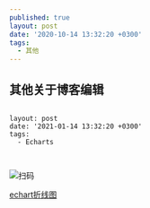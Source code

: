 ```yaml
---
published: true
layout: post
date: '2020-10-14 13:32:20 +0300'
tags:
  - 其他
---
```

## 其他关于博客编辑


```

layout: post
date: '2021-01-14 13:32:20 +0300'
tags:
  - Echarts
  
  
```
    
    
![扫码]({{site.baseurl}}/assets/img/demo/202007/2020-07-14_00001.png)


[echart折线图](https://sl17.github.io/layout/echarts-line.html)
